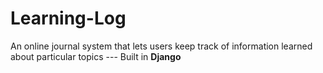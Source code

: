 # Learning-Log
An online journal system that lets users keep track of information learned about particular topics ---
Built in **Django**

